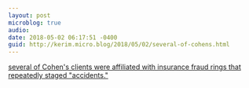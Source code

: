 ```yaml
---
layout: post
microblog: true
audio: 
date: 2018-05-02 06:17:51 -0400
guid: http://kerim.micro.blog/2018/05/02/several-of-cohens.html
---
```

[several of Cohen's clients were affiliated with insurance fraud rings that repeatedly staged "accidents."](http://www.rollingstone.com/shady-cases-michael-cohen-personal-injury-practice-w519679)
